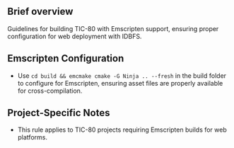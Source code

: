 ## Brief overview
  Guidelines for building TIC-80 with Emscripten support, ensuring proper configuration for web deployment with IDBFS.

## Emscripten Configuration
  - Use `cd build && emcmake cmake -G Ninja .. --fresh` in the build folder to configure for Emscripten, ensuring asset files are properly available for cross-compilation.

## Project-Specific Notes
  - This rule applies to TIC-80 projects requiring Emscripten builds for web platforms.
